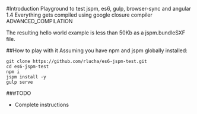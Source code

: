 #Introduction
Playground to test jspm, es6, gulp, browser-sync and angular 1.4
Everything gets compiled using google closure compiler ADVANCED_COMPILATION

The resulting hello world example is less than 50Kb as a jspm.bundleSXF file.

##How to play with it
Assuming you have npm and jspm globally installed:

```
git clone https://github.com/rlucha/es6-jspm-test.git
cd es6-jspm-test
npm i
jspm install -y
gulp serve
```

###TODO
- Complete instructions
